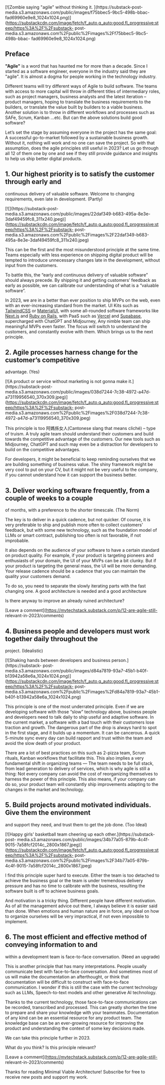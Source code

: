 [![Zombie saying "agile" without thinking it. ](https://substack-post-
media.s3.amazonaws.com/public/images/f75bbec5-9bc5-498b-bbac-
fad69960e9e8_1024x1024.png)](https://substackcdn.com/image/fetch/f_auto,q_auto:good,fl_progressive:steep/https%3A%2F%2Fsubstack-
post-media.s3.amazonaws.com%2Fpublic%2Fimages%2Ff75bbec5-9bc5-498b-bbac-
fad69960e9e8_1024x1024.png)

## Preface

**"Agile"** is a word that has haunted me for more than a decade. Since I
started as a software engineer, everyone in the industry said they are
"agile". It is almost a dogma for people working in the technology industry.

Different teams will try different ways of Agile to build software. The teams
with access to more capital will throw in different titles of intermediary
roles, such as project managers, business analysts and the latest iteration –
product managers, hoping to translate the business requirements to the
builders, or translate the value built by builders to a viable business.
Another solution is to throw in different workflows and processes such as
SAFe, Scrum, Kanban …etc. But can the above solutions build good software?

Let’s set the stage by assuming everyone in the project has the same goal: A
successful go-to-market followed by a sustainable business growth. Without it,
nothing will work and no one can save the project. So with that assumption,
does the agile principles still useful in 2023? Let us go through all 12 of
them one by one and see if they still provide guidance and insights to help us
ship better digital products.

## 1\. Our highest priority is to satisfy the customer through early and
continuous delivery of valuable software. Welcome to changing requirements,
even late in development. (Partly)

[![](https://substack-post-
media.s3.amazonaws.com/public/images/22daf349-b683-495a-8e3e-3daf49459fc8_311x240.jpeg)](https://substackcdn.com/image/fetch/f_auto,q_auto:good,fl_progressive:steep/https%3A%2F%2Fsubstack-
post-
media.s3.amazonaws.com%2Fpublic%2Fimages%2F22daf349-b683-495a-8e3e-3daf49459fc8_311x240.jpeg)

This can be the first and the most misunderstood principle at the same time.
Teams especially with less experience on shipping digital product will be
tempted to introduce unnecessary changes late in the development, without
input from the customers.

To battle this, the “early and continuous delivery of valuable software”
should always precede. By shipping it and getting customers’ feedback as early
as possible, we can calibrate our understanding of what is a “valuable
software”.

In 2023, we are in a better than ever position to ship MVPs on the web, even
with an ever-increasing standard from the market. UI Kits such as
[TailwindCSS](https://tailwindcss.com/) or [MaterialUI](https://mui.com/),
with some all-rounded software frameworks like [Next.js](https://nextjs.org/)
and [Ruby on Rails](https://rubyonrails.org/), with PaaS such as
[Vercel](https://vercel.com/) and [Supabase](https://supabase.com/),
supercharged with ChatGPT and Midjourney, Any nimble team can ship meaningful
MVPs even faster. The focus will switch to understand the customers, and
constantly evolve with them. Which brings us to the next principle.

## 2\. Agile processes harness change for the customer’s competitive
advantage. (Yes)

[![A product or service without marketing is not gonna make
it.](https://substack-post-
media.s3.amazonaws.com/public/images/038d7244-7c38-4972-a47d-a73119956540_370x309.jpeg)](https://substackcdn.com/image/fetch/f_auto,q_auto:good,fl_progressive:steep/https%3A%2F%2Fsubstack-
post-
media.s3.amazonaws.com%2Fpublic%2Fimages%2F038d7244-7c38-4972-a47d-a73119956540_370x309.jpeg)

This principle is too 阿媽係女人(Cantonese slang that means cliché) – type of
truism. A truly agile team should understand their customers and build towards
the competitive advantage of the customers. Our new tools such as Midjourney,
ChatGPT and such may even be a distraction for developers to build on the
competitive advantages.

For developers, it might be beneficial to keep reminding ourselves that we are
building something of business value. The shiny framework might be very cool
to put on your CV, but it might not be very useful to the company, if you
cannot understand how it can support the business better.

## 3\. Deliver working software frequently, from a couple of weeks to a couple
of months, with a preference to the shorter timescale. (The Norm)

The key is to deliver in a quick cadence, but not quicker. Of course, it is
very preferable to ship and publish more often to collect customers’ feedback,
but with some new technology, such as the foundation model of LLMs or smart
contract, publishing too often is not favorable, if not improbable.

It also depends on the audience of your software to have a certain standard on
product quality. For example, if your product is targeting pioneers and
enthusiasts of your domain, the UI of your MVPs can be a bit clunky. But if
your product is targeting the general mass, the UI will be more demanding.
Your release cadence should be a cadence that you can maintain the quality
your customers demand.

To do so, you need to separate the slowly iterating parts with the fast
changing one. A good architecture is needed and a good architecture

Is there anyway to improve an already ruined architecture?

[Leave a comment](https://mvtechstack.substack.com/p/12-are-agile-still-
relevant-in-2023/comments)

## 4\. Business people and developers must work together daily throughout the
project. (Idealistic)

[![Shaking hands between developers and business person.](https://substack-
post-
media.s3.amazonaws.com/public/images/d84a7819-93a7-45b1-b40f-b13942a58e6a_1024x1024.png)](https://substackcdn.com/image/fetch/f_auto,q_auto:good,fl_progressive:steep/https%3A%2F%2Fsubstack-
post-
media.s3.amazonaws.com%2Fpublic%2Fimages%2Fd84a7819-93a7-45b1-b40f-b13942a58e6a_1024x1024.png)

This principle is one of the most underrated principle. Even if we are
developing software with those “slow” technology above, business people and
developers need to talk daily to ship useful and adaptive software. In the
current market, a software with a bad touch with their customers lose traction
and growth. The dangerous part of the drop is always hard to spot in the first
stage, and it builds up a momentum. It can be cancerous. A quick 5-minute sync
every day can build rapport and trust within the team and avoid the slow death
of your product.

There are a lot of best practices on this such as 2-pizza team, Scrum rituals,
Kanban workflows that facilitate this. This also implies a very fundamental
shift in organizing teams — The team needs to be full stack, from lead
generation to delivery of services, which is why agile is still a thing: Not
every company can avoid the cost of reorganizing themselves to harness the
power of this principle. This also means, if your company can do so, your
product team will constantly ship improvements adapting to the changes in the
market and technology.

## 5\. Build projects around motivated individuals. Give them the environment
and support they need, and trust them to get the job done. (Too Ideal)

[![Happy girls' basketball team cheering up each other.](https://substack-
post-
media.s3.amazonaws.com/public/images/34b77a05-879b-4c4f-9015-7a58fcf2014c_2800x1867.jpeg)](https://substackcdn.com/image/fetch/f_auto,q_auto:good,fl_progressive:steep/https%3A%2F%2Fsubstack-
post-
media.s3.amazonaws.com%2Fpublic%2Fimages%2F34b77a05-879b-4c4f-9015-7a58fcf2014c_2800x1867.jpeg)

I find this principle super hard to execute. Either the team is too detached
to achieve the business goal or the team is under tremendous delivery pressure
and has no time to calibrate with the business, resulting the software built
is off to achieve business goals.

And motivation is a tricky thing. Different people have different motivation.
As of all the management advice out there, I always believe it is easier said
than done. When emotions and human nature are in force, any ideal on how to
organize ourselves will be very impractical, if not even impossible to
implement.

## 6\. The most efficient and effective method of conveying information to and
within a development team is face-to-face conversation. (Need an upgrade)

This is another principle that has many interpretations. People usually
communicate best with face-to-face conversation. And sometimes most of us will
make the documentation an afterthought, or think that documentation will be
difficult to construct with face-to-face communication. I wonder if this is
still the case with the current technology such as LLMs, Speech-to-text models
and other generative AI technology.

Thanks to the current technology, those face-to-face communications can be
recorded, transcribed and processed. This can greatly shorten the time to
prepare and share your knowledge with your teammates. Documentation of any
kind can be an essential resource for any product team. The knowledge base can
be an ever-growing resource for improving the product and understanding the
context of some key decisions made.

We can take this principle further in 2023.

What do you think? Is this principle relevant?

[Leave a comment](https://mvtechstack.substack.com/p/12-are-agile-still-
relevant-in-2023/comments)

Thanks for reading Minimal Viable Architecture! Subscribe for free to receive
new posts and support my work.

